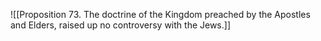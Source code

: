 ![[Proposition 73. The doctrine of the Kingdom preached by the Apostles and Elders, raised up no controversy with the Jews.]]